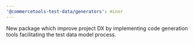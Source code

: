 ```yaml
---
'@commercetools-test-data/generators': minor
---
```


New package which improve project DX by implementing code generation tools facilitating the test data model process.
